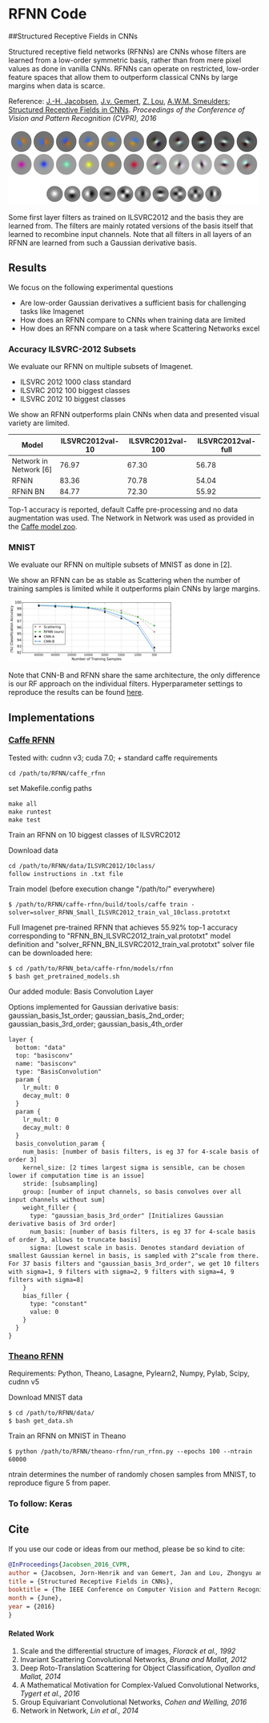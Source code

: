 # RFNN Code 



##Structured Receptive Fields in CNNs

Structured receptive field networks (RFNNs) are CNNs whose filters are learned from a low-order symmetric basis, rather than from mere pixel values as done in vanilla CNNs. RFNNs can operate on restricted, low-order feature spaces that allow them to outperform classical CNNs by large margins when data is scarce.

Reference: [J.-H. Jacobsen](https://jhjacobsen.github.io/), [J.v. Gemert](http://jvgemert.github.io/), [Z. Lou](http://jvgemert.github.io/), [A.W.M. Smeulders](https://staff.fnwi.uva.nl/a.w.m.smeulders/); [Structured Receptive Fields in CNNs](https://arxiv.org/pdf/1605.02971v2.pdf).
*Proceedings of the Conference of Vision and Pattern Recognition (CVPR), 2016*

![Flters](./imgs/Filters.png)

Some first layer filters as trained on ILSVRC2012 and the basis they are learned from. The filters are mainly rotated versions of the basis itself that learned to recombine input channels. Note that all filters in all layers of an RFNN are learned from such a Gaussian derivative basis.

## Results

We focus on the following experimental questions

- Are low-order Gaussian derivatives a sufficient basis for challenging tasks like Imagenet
- How does an RFNN compare to CNNs when training data are limited
- How does an RFNN compare on a task where Scattering Networks excel

### Accuracy ILSVRC-2012 Subsets

We evaluate our RFNN on multiple subsets of Imagenet. 

- ILSVRC 2012 1000 class standard
- ILSVRC 2012 100 biggest classes
- ILSVRC 2012 10 biggest classes

We show an RFNN outperforms plain CNNs when data and presented visual variety are limited.



| Model                       | ILSVRC2012val-10  | ILSVRC2012val-100  | ILSVRC2012val-full |
|-----------------------------|-------------------|--------------------|--------------------|
| Network in Network [6]      | 76.97             |67.30               | 56.78              |
| RFNiN                       | 83.36             |70.78               | 54.04              |
| RFNiN BN                    | 84.77             |72.30               | 55.92              |

Top-1 accuracy is reported, default Caffe pre-processing and no data augmentation was used. 
The Network in Network was used as provided in the [Caffe model zoo](https://gist.github.com/mavenlin/d802a5849de39225bcc6). 




### MNIST

We evaluate our RFNN on multiple subsets of MNIST as done in [2].

We show an RFNN can be as stable as Scattering when the number of training samples is limited while it outperforms plain CNNs by large margins.

![MNIST](./imgs/mnist.png)

Note that CNN-B and RFNN share the same architecture, the only difference is our RF approach on the individual filters. Hyperparameter settings to reproduce the results can be found [here](./figures/train_figure_5.txt).

## Implementations

### [Caffe RFNN](Caffe/)

Tested with: cudnn v3; cuda 7.0; + standard caffe requirements

```
cd /path/to/RFNN/caffe_rfnn
```
set Makefile.config paths
```
make all
make runtest
make test
```

Train an RFNN on 10 biggest classes of ILSVRC2012

Download data
```
cd /path/to/RFNN/data/ILSVRC2012/10class/
follow instructions in .txt file
```
Train model (before execution change "/path/to/" everywhere)
```
$ /path/to/RFNN/caffe-rfnn/build/tools/caffe train -solver=solver_RFNN_Small_ILSVRC2012_train_val_10class.prototxt
```
Full Imagenet pre-trained RFNN that achieves 55.92% top-1 accuracy corresponding to "RFNN_BN_ILSVRC2012_train_val.prototxt" model definition and "solver_RFNN_BN_ILSVRC2012_train_val.prototxt" solver file can be downloaded here:
```
$ cd /path/to/RFNN_beta/caffe-rfnn/models/rfnn
$ bash get_pretrained_models.sh
```
Our added module: Basis Convolution Layer

Options implemented for Gaussian derivative basis: gaussian_basis_1st_order; gaussian_basis_2nd_order; gaussian_basis_3rd_order; gaussian_basis_4th_order
```
layer {
  bottom: "data"
  top: "basisconv"
  name: "basisconv"
  type: "BasisConvolution"
  param {
    lr_mult: 0
    decay_mult: 0
  }
  param {
    lr_mult: 0
    decay_mult: 0
  }
  basis_convolution_param {
    num_basis: [number of basis filters, is eg 37 for 4-scale basis of order 3]
    kernel_size: [2 times largest sigma is sensible, can be chosen lower if computation time is an issue]
    stride: [subsampling]
    group: [number of input channels, so basis convolves over all input channels without sum]
    weight_filler {
      type: "gaussian_basis_3rd_order" [Initializes Gaussian derivative basis of 3rd order]
      num_basis: [number of basis filters, is eg 37 for 4-scale basis of order 3, allows to truncate basis]
      sigma: [Lowest scale in basis. Denotes standard deviation of smallest Gaussian kernel in basis, is sampled with 2^scale from there. For 37 basis filters and "gaussian_basis_3rd_order", we get 10 filters with sigma=1, 9 filters with sigma=2, 9 filters with sigma=4, 9 filters with sigma=8]
    }
    bias_filler {
      type: "constant"
      value: 0
    }
  }
}
```

### [Theano RFNN](Theano/)

Requirements: Python, Theano, Lasagne, Pylearn2, Numpy, Pylab, Scipy, cudnn v5

Download MNIST data
```
$ cd /path/to/RFNN/data/
$ bash get_data.sh
```
Train an RFNN on MNIST in Theano
```
$ python /path/to/RFNN/theano-rfnn/run_rfnn.py --epochs 100 --ntrain 60000
```
ntrain determines the number of randomly chosen samples from MNIST, to reproduce figure 5 from paper.


### To follow: Keras

## Cite
If you use our code or ideas from our method, please be so kind to cite:
```bibtex
@InProceedings{Jacobsen_2016_CVPR,
author = {Jacobsen, Jorn-Henrik and van Gemert, Jan and Lou, Zhongyu and Smeulders, Arnold W. M.},
title = {Structured Receptive Fields in CNNs},
booktitle = {The IEEE Conference on Computer Vision and Pattern Recognition (CVPR)},
month = {June},
year = {2016}
}
```

#### Related Work

1. Scale and the differential structure of images, *Florack et al., 1992*
2. Invariant Scattering Convolutional Networks, *Bruna and Mallat, 2012*
3. Deep Roto-Translation Scattering for Object Classification, *Oyallon and Mallat, 2014*
4. A Mathematical Motivation for Complex-Valued Convolutional Networks, *Tygert et al., 2016*
5. Group Equivariant Convolutional Networks, *Cohen and Welling, 2016*
6. Network in Network, *Lin et al., 2014*
